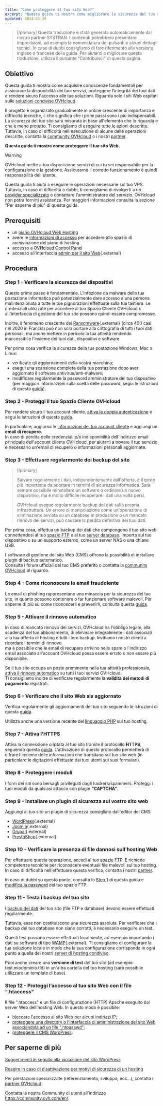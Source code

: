 ```yaml
---
title: "Come proteggere il tuo sito Web?"
excerpt: "Questa guida ti mostra come migliorare la sicurezza del tuo sito Web"
updated: 2024-01-29
---
```


> [!primary]
> Questa traduzione è stata generata automaticamente dal nostro partner SYSTRAN. I contenuti potrebbero presentare imprecisioni, ad esempio la nomenclatura dei pulsanti o alcuni dettagli tecnici. In caso di dubbi consigliamo di fare riferimento alla versione inglese o francese della guida. Per aiutarci a migliorare questa traduzione, utilizza il pulsante "Contribuisci" di questa pagina.
>

## Obiettivo

Questa guida ti mostra come acquisire conoscenze fondamentali per assicurare la disponibilità dei tuoi servizi, proteggere l'integrità dei tuoi dati e rendere sicuro l'accesso alle tue soluzioni. Riguarda solo i siti Web ospitati sulle [soluzioni condivise OVHcloud](hosting.).

Il progetto è organizzato gradualmente in ordine crescente di importanza e difficoltà tecniche, il che significa che i primi passi sono i più indispensabili. La sicurezza del tuo sito sarà misurata in base all'elemento che lo riguarda e che è meno protetto. Ti consigliamo di eseguire tutte le azioni descritte. Tuttavia, in caso di difficoltà nell'esecuzione di alcune delle operazioni descritte, contatta la [community OVHcloud](https://community.ovh.com/en/) o i nostri [partner](partner.).

**Questa guida ti mostra come proteggere il tuo sito Web.**

> [!warning]
>
> OVHcloud mette a tua disposizione servizi di cui tu sei responsabile per la configurazione e la gestione. Assicurarne il corretto funzionamento è quindi responsabilità dell'utente.
>
> Questa guida ti aiuta a eseguire le operazioni necessarie sul tuo VPS. Tuttavia, in caso di difficoltà o dubbi, ti consigliamo di rivolgerti a un [provider specializzato](partner.) o contattare l'amministratore del servizio. OVHcloud non potrà fornirti assistenza. Per maggiori informazioni consulta la sezione "Per saperne di più" di questa guida.
>

## Prerequisiti

- un [piano OVHcloud Web Hosting](hosting.)
- avere le [informazioni di accesso](ftp_connection#step-1-recupera-i-dati-necessari-a-effettuare-laccesso.) per accedere allo spazio di archiviazione del piano di hosting
- accesso a [OVHcloud Control Panel](manager.)
- accesso all'interfaccia [admin per il sito Web](https://codex.wordpress.org/it:Primi_passi_con_WordPress){.external}

## Procedura

### Step 1 - Verificare la sicurezza dei dispositivi <a name="local"></a>

Questo primo passo è fondamentale. L'infezione da malware della tua postazione informatica può potenzialmente dare accesso a una persona malintenzionata a tutte le tue pignorazioni effettuate sulla tua tastiera. Le credenziali utilizzate per accedere al tuo Spazio Cliente OVHcloud o all'interfaccia di gestione del tuo sito possono quindi essere compromesse.

Inoltre, il fenomeno crescente dei [Ransomware](https://www.commissariatodips.it/notizie/articolo/campagna-no-more-ransom/index.html){.external} (circa 400 casi nel 2020 in Francia) può non solo portare alla crittografia di tutti i tuoi dati personali, ma anche mettere in pericolo la tua attività rendendo inaccessibile l'insieme dei tuoi dati, dispositivi e software. 

Per prima cosa verifica la sicurezza della tua postazione Windows, Mac o Linux:

- verificate gli aggiornamenti della vostra macchina;
- esegui una scansione completa della tua postazione dopo aver aggiornato il software antivirus/anti-malware;
- modificare regolarmente la password amministratore del tuo dispositivo (per maggiori informazioni sulla scelta delle password, segui le istruzioni di questa [guida](all_about_username#creare-una-password-solida-e-unica.)).

### Step 2 - Proteggi il tuo Spazio Cliente OVHcloud

Per rendere sicuro il tuo account cliente, [attiva la doppia autenticazione](secure-ovhcloud-account-with-2fa1.) e segui le istruzioni di questa [guida](all_about_username1.).

In particolare, aggiorna le [informazioni del tuo account cliente](all_about_username#modifica-le-tue-informazioni-personali.) e aggiungi un **email di recupero**.<br>
In caso di perdita delle credenziali e/o indisponibilità dell'indirizzo email principale dell'account cliente OVHcloud, per aiutarti a trovare il tuo servizio è necessario un'email di recupero o informazioni personali aggiornate.

### Step 3 - Effettuare regolarmente dei backup del sito <a name="backup"></a>

> [!primary]
>
> Salvare regolarmente i dati, indipendentemente dall'offerta, è il gesto più importante da adottare in termini di sicurezza informatica. Sarà sempre possibile reinstallare un software o ordinare un nuovo dispositivo, ma è molto difficile recuperare i dati una volta persi.
>
> OVHcloud esegue regolarmente backup dei dati sulla propria infrastruttura. Un errore di manipolazione come un'operazione di eliminazione avviata su un database in produzione o un mancato rinnovo dei servizi, può causare la perdita definitiva dei tuoi dati.
>

Per prima cosa, effettua un backup dei dati che compongono il tuo sito web connettendosi al tuo [spazio FTP](ftp_connection1.) e al tuo [server database](sql_database_export1.). Importa sul tuo dispositivo o su un supporto esterno, come un server NAS o una chiave USB.

I software di gestione del sito Web (CMS) offrono la possibilità di installare plugin di backup automatico.<br>
Consulta i forum ufficiali del tuo CMS preferito o contatta la [community OVHcloud](https://community.ovh.com/en/) al riguardo.

### Step 4 - Come riconoscere le email fraudolente

Le email di phishing rappresentano una minaccia per la sicurezza del tuo sito, in quanto possono contenere o far funzionare software malevoli. Per saperne di più su come riconoscerli e prevenirli, consulta questa [guida](phishing_care1.).

### Step 5 - Attivare il rinnovo automatico

In caso di mancato rinnovo dei servizi, OVHcloud ha l'obbligo legale, alla scadenza del tuo abbonamento, di eliminare integralmente i dati associati alla tua offerta di hosting e tutti i loro backup. Invitiamo i nostri clienti a ricordare i termini di rinnovo.<br>
ma è possibile che le email di recupero arrivino nello spam o l'indirizzo email associato all'account OVHcloud possa essere errato o non essere più disponibile.

Se il tuo sito occupa un posto preminente nella tua attività professionale, [attiva il rinnovo automatico](how_to_use_automatic_renewal#accedere-alle-impostazioni-dei-servizi.) su tutti i tuoi servizi OVHcloud.<br>
Ti consigliamo inoltre di verificare regolarmente la **validità dei metodi di pagamento** registrati.

### Step 6 - Verificare che il sito Web sia aggiornato

Verifica regolarmente gli aggiornamenti del tuo sito seguendo le istruzioni di questa [guida](diagnostic_403_forbidden#22-aggiorna-il-sito-internet.).

Utilizza anche una versione recente del [linguaggio PHP](configure_your_web_hosting1.) sul tuo hosting.

### Step 7 - Attiva l’HTTPS

Attiva la connessione criptata al tuo sito tramite il protocollo **HTTPS**, seguendo questa [guida](ssl-activate-https-website1.). L'attivazione di questo protocollo permetterà di cifrare l'insieme delle informazioni che transitano sul tuo sito web (in particolare le digitazioni effettuate dai tuoi utenti sui suoi formulari).

### Step 8 - Proteggere i moduli

I form dei siti sono bersagli privilegiati dagli hackers/spammers. Proteggi i tuoi moduli da qualsiasi attacco con plugin **"CAPTCHA"**.

### Step 9 - Installare un plugin di sicurezza sul vostro sito web

Aggiungi al tuo sito un plugin di sicurezza consigliato dall'editor del CMS:

- [WordPress](https://it.wordpress.org){.external}
- [Joomla](https://downloads.joomla.org/it/){.external}
- [Drupal](http://www.drupalitalia.org/){.external}
- [PrestaShop](https://www.prestashop.com/it){.external}

### Step 10 - Verificare la presenza di file dannosi sull’hosting Web

Per effettuare questa operazione, accedi al tuo [spazio FTP](ftp_connection1.). E richiede competenze tecniche per riconoscere eventuali file malevoli sul tuo hosting. In caso di difficoltà nell'effettuare questa verifica, contatta i nostri [partner](partner.).

In caso di dubbi su questo punto, consulta lo [Step 1](#local.) di questa guida e [modifica la password](ftp_change_password1.) del tuo spazio FTP.

### Step 11 - Testa i backup del tuo sito

I [backup dei dati](secure_your_website_#backup.) del tuo sito (file FTP e database) devono essere effettuati regolarmente.

Tuttavia, esse non costituiscono una sicurezza assoluta. Per verificare che i backup del tuo database non siano corrotti, è necessario eseguire un test.

Questi test possono essere effettuati localmente, ad esempio importando i dati su software di tipo [WAMP](https://www.wampserver.com/){.external}. Ti consigliamo di configurare la tua soluzione locale in modo che la sua configurazione corrisponda in ogni punto a quella dei nostri [server di hosting condiviso](https://webhosting-infos.hosting.ovh.net/).

Puoi anche creare una **versione di test** del tuo sito (ad esempio: test.miodominio.tld) in un'altra cartella del tuo hosting (sarà possibile utilizzare un template di base).

### Step 12 - Proteggi l’accesso al tuo sito Web con il file ".htaccess"

Il file ".htaccess" è un file di configurazione (HTTP) Apache eseguito dal server Web dell’hosting Web. In questo modo è possibile:

- [bloccare l'accesso al sito Web per alcuni indirizzi IP](htaccess_how_to_block_a_specific_ip_address_from_accessing_your_website1.);
- [proteggere una directory o l'interfaccia di amministrazione del sito Web associandola ad un file ".htpasswd"](htaccess_protect_directory_by_password1.);
- [proteggere il CMS WordPress](htaccess_how_to_protect_wordpress1.).

## Per saperne di più <a name="go-further"></a>

[Suggerimenti in seguito alla violazione del sito WordPress](cms_what_to_do_if_your_site_is_hacked1.)

[Reagire in caso di disattivazione per motivi di sicurezza di un hosting](diagnostic_403_forbidden1.)

Per prestazioni specializzate (referenziamento, sviluppo, ecc...), contatta i [partner OVHcloud](partner.).

Contatta la nostra Community di utenti all’indirizzo <https://community.ovh.com/en/>.